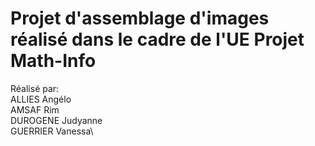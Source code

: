 # Projet d'assemblage d'images réalisé dans le cadre de l'UE Projet Math-Info
Réalisé par: \
ALLIES Angélo\
AMSAF Rim\
DUROGENE Judyanne\
GUERRIER Vanessa\
